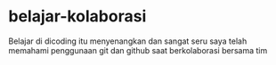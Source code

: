 # belajar-kolaborasi
Belajar di dicoding itu menyenangkan dan sangat seru
saya telah memahami penggunaan git dan github saat berkolaborasi bersama tim
